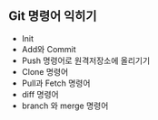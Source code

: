 ## Git 명령어 익히기
* Init
* Add와 Commit
* Push 명령어로 원격저장소에 올리기기
* Clone 명령어
* Pull과 Fetch 명령어
* diff 명령어
* branch 와 merge 명령어